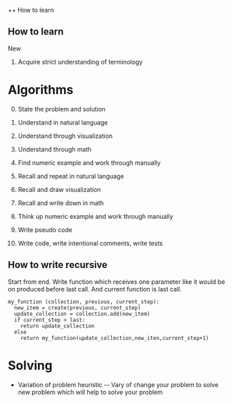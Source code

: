 ﻿++ How to learn

How to learn
---

New
1. Acquire strict understanding of terminology


# Algorithms

0. State the problem and solution
1. Understand in natural language
2. Understand through visualization 
3. Understand through math 
4. Find numeric example and work through manually

5. Recall and repeat in natural language
6. Recall and draw visualization
7. Recall and write down in math 
8. Think up numeric example and work through manually

9. Write pseudo code
10. Write code, write intentional comments, write tests

How to write recursive
---

Start from end. Write function which receives one parameter like it would be on produced before last call. And current function is last call.

```
my_function (collection, previous, current_step):
  new_item = create(previous, current_step)
  update_collection = collection.add(new_item)
  if current_step > last:
    return update_collection
  else
    return my_function(update_collection,new_iten,current_step+1)
```

# Solving

- Variation of problem heuristic
-- Vary of change your problem to solve new problem which will help to solve your problem
